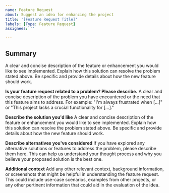```yaml
---
name: Feature Request
about: Suggest an idea for enhancing the project
title: '[Feature Request Title]'
labels: [Type: Feature Request]
assignees: ''

---
```


## Summary
A clear and concise description of the feature or enhancement you would like to see implemented. Explain how this solution can resolve the problem stated above. Be specific and provide details about how the new feature should work.

**Is your feature request related to a problem? Please describe.**
A clear and concise description of the problem you have encountered or the need that this feature aims to address. For example: "I'm always frustrated when [...]" or "This project lacks a crucial functionality for [...]."

**Describe the solution you'd like**
A clear and concise description of the feature or enhancement you would like to see implemented. Explain how this solution can resolve the problem stated above. Be specific and provide details about how the new feature should work.

**Describe alternatives you've considered**
If you have explored any alternative solutions or features to address the problem, please describe them here. This can help us understand your thought process and why you believe your proposed solution is the best one.

**Additional context**
Add any other relevant context, background information, or screenshots that might be helpful in understanding the feature request. This could include use-case scenarios, examples from other projects, or any other pertinent information that could aid in the evaluation of the idea.
